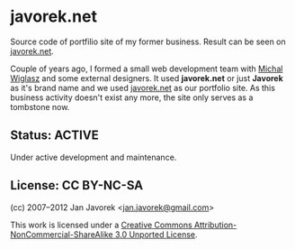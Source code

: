 # javorek.net

Source code of portfilio site of my former business. Result can be seen on [javorek.net](http://www.javorek.net).

Couple of years ago, I formed a small web development team with [Michal Wiglasz](https://github.com/kacer) and some external designers. It used **javorek.net** or just **Javorek** as it's brand name and we used [javorek.net](http://www.javorek.net) as our portfolio site. As this business activity doesn't exist any more, the site only serves as a tombstone now.

## Status: ACTIVE

Under active development and maintenance.

## License: CC BY-NC-SA

(cc) 2007–2012 Jan Javorek &lt;<a
href="mailto:jan.javorek&#64;gmail.com">jan.javorek&#64;gmail.com</a>&gt;

This work is licensed under a [Creative Commons Attribution-NonCommercial-ShareAlike 3.0 Unported License](https://creativecommons.org/licenses/by-nc-sa/3.0/).

